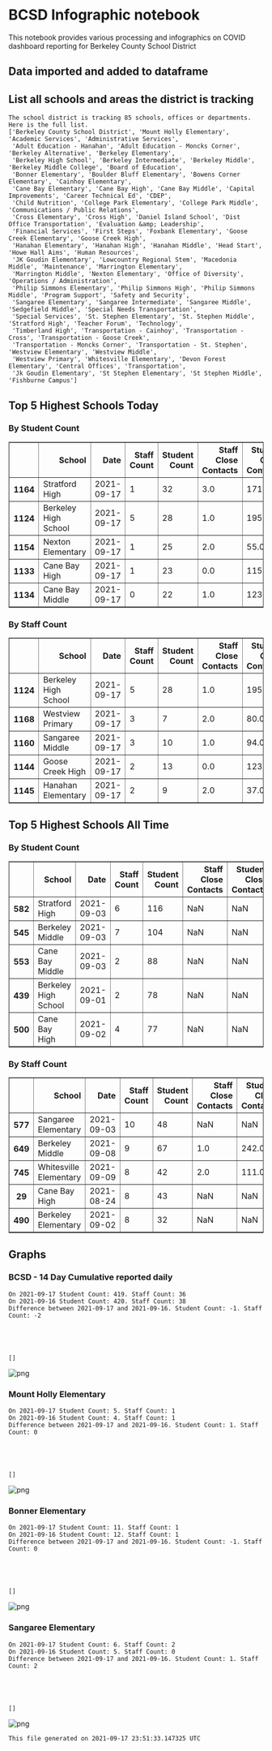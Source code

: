 # BCSD Infographic notebook
This notebook provides various processing and infographics on COVID dashboard reporting for Berkeley County School District

## Data imported and added to dataframe

## List all schools and areas the district is tracking

    The school district is tracking 85 schools, offices or departments.
    Here is the full list.
    ['Berkeley County School District', 'Mount Holly Elementary', 'Academic Services', 'Administrative Services',
     'Adult Education - Hanahan', 'Adult Education - Moncks Corner', 'Berkeley Alternative', 'Berkeley Elementary',
     'Berkeley High School', 'Berkeley Intermediate', 'Berkeley Middle', 'Berkeley Middle College', 'Board of Education',
     'Bonner Elementary', 'Boulder Bluff Elementary', 'Bowens Corner Elementary', 'Cainhoy Elementary',
     'Cane Bay Elementary', 'Cane Bay High', 'Cane Bay Middle', 'Capital Improvements', 'Career Technical Ed', 'CDEP',
     'Child Nutrition', 'College Park Elementary', 'College Park Middle', 'Communications / Public Relations',
     'Cross Elementary', 'Cross High', 'Daniel Island School', 'Dist Office Transportation', 'Evaluation &amp; Leadership',
     'Financial Services', 'First Steps', 'Foxbank Elementary', 'Goose Creek Elementary', 'Goose Creek High',
     'Hanahan Elementary', 'Hanahan High', 'Hanahan Middle', 'Head Start', 'Howe Hall Aims', 'Human Resources',
     'JK Goudin Elementary', 'Lowcountry Regional Stem', 'Macedonia Middle', 'Maintenance', 'Marrington Elementary',
     'Marrington Middle', 'Nexton Elementary', 'Office of Diversity', 'Operations / Administration',
     'Philip Simmons Elementary', 'Philip Simmons High', 'Philip Simmons Middle', 'Program Support', 'Safety and Security',
     'Sangaree Elementary', 'Sangaree Intermediate', 'Sangaree Middle', 'Sedgefield Middle', 'Special Needs Transportation',
     'Special Services', 'St. Stephen Elementary', 'St. Stephen Middle', 'Stratford High', 'Teacher Forum', 'Technology',
     'Timberland High', 'Transportation - Cainhoy', 'Transportation - Cross', 'Transportation - Goose Creek',
     'Transportation - Moncks Corner', 'Transportation - St. Stephen', 'Westview Elementary', 'Westview Middle',
     'Westview Primary', 'Whitesville Elementary', 'Devon Forest Elementary', 'Central Offices', 'Transportation',
     'Jk Goudin Elementary', 'St Stephen Elementary', 'St Stephen Middle', 'Fishburne Campus']


## Top 5 Highest Schools Today

###  By Student Count




<div>
<table border="1" class="dataframe">
<thead>
<tr style="text-align: right;">
<th></th>
<th>School</th>
<th>Date</th>
<th>Staff Count</th>
<th>Student Count</th>
<th>Staff Close Contacts</th>
<th>Student Close Contacts</th>
</tr>
</thead>
<tbody>
<tr>
<th>1164</th>
<td>Stratford High</td>
<td>2021-09-17</td>
<td>1</td>
<td>32</td>
<td>3.0</td>
<td>171.0</td>
</tr>
<tr>
<th>1124</th>
<td>Berkeley High School</td>
<td>2021-09-17</td>
<td>5</td>
<td>28</td>
<td>1.0</td>
<td>195.0</td>
</tr>
<tr>
<th>1154</th>
<td>Nexton Elementary</td>
<td>2021-09-17</td>
<td>1</td>
<td>25</td>
<td>2.0</td>
<td>55.0</td>
</tr>
<tr>
<th>1133</th>
<td>Cane Bay High</td>
<td>2021-09-17</td>
<td>1</td>
<td>23</td>
<td>0.0</td>
<td>115.0</td>
</tr>
<tr>
<th>1134</th>
<td>Cane Bay Middle</td>
<td>2021-09-17</td>
<td>0</td>
<td>22</td>
<td>1.0</td>
<td>123.0</td>
</tr>
</tbody>
</table>
</div>



### By Staff Count




<div>
<table border="1" class="dataframe">
<thead>
<tr style="text-align: right;">
<th></th>
<th>School</th>
<th>Date</th>
<th>Staff Count</th>
<th>Student Count</th>
<th>Staff Close Contacts</th>
<th>Student Close Contacts</th>
</tr>
</thead>
<tbody>
<tr>
<th>1124</th>
<td>Berkeley High School</td>
<td>2021-09-17</td>
<td>5</td>
<td>28</td>
<td>1.0</td>
<td>195.0</td>
</tr>
<tr>
<th>1168</th>
<td>Westview Primary</td>
<td>2021-09-17</td>
<td>3</td>
<td>7</td>
<td>2.0</td>
<td>80.0</td>
</tr>
<tr>
<th>1160</th>
<td>Sangaree Middle</td>
<td>2021-09-17</td>
<td>3</td>
<td>10</td>
<td>1.0</td>
<td>94.0</td>
</tr>
<tr>
<th>1144</th>
<td>Goose Creek High</td>
<td>2021-09-17</td>
<td>2</td>
<td>13</td>
<td>0.0</td>
<td>123.0</td>
</tr>
<tr>
<th>1145</th>
<td>Hanahan Elementary</td>
<td>2021-09-17</td>
<td>2</td>
<td>9</td>
<td>2.0</td>
<td>37.0</td>
</tr>
</tbody>
</table>
</div>



## Top 5 Highest Schools All Time

###  By Student Count




<div>
<table border="1" class="dataframe">
<thead>
<tr style="text-align: right;">
<th></th>
<th>School</th>
<th>Date</th>
<th>Staff Count</th>
<th>Student Count</th>
<th>Staff Close Contacts</th>
<th>Student Close Contacts</th>
</tr>
</thead>
<tbody>
<tr>
<th>582</th>
<td>Stratford High</td>
<td>2021-09-03</td>
<td>6</td>
<td>116</td>
<td>NaN</td>
<td>NaN</td>
</tr>
<tr>
<th>545</th>
<td>Berkeley Middle</td>
<td>2021-09-03</td>
<td>7</td>
<td>104</td>
<td>NaN</td>
<td>NaN</td>
</tr>
<tr>
<th>553</th>
<td>Cane Bay Middle</td>
<td>2021-09-03</td>
<td>2</td>
<td>88</td>
<td>NaN</td>
<td>NaN</td>
</tr>
<tr>
<th>439</th>
<td>Berkeley High School</td>
<td>2021-09-01</td>
<td>2</td>
<td>78</td>
<td>NaN</td>
<td>NaN</td>
</tr>
<tr>
<th>500</th>
<td>Cane Bay High</td>
<td>2021-09-02</td>
<td>4</td>
<td>77</td>
<td>NaN</td>
<td>NaN</td>
</tr>
</tbody>
</table>
</div>



### By Staff Count




<div>
<table border="1" class="dataframe">
<thead>
<tr style="text-align: right;">
<th></th>
<th>School</th>
<th>Date</th>
<th>Staff Count</th>
<th>Student Count</th>
<th>Staff Close Contacts</th>
<th>Student Close Contacts</th>
</tr>
</thead>
<tbody>
<tr>
<th>577</th>
<td>Sangaree Elementary</td>
<td>2021-09-03</td>
<td>10</td>
<td>48</td>
<td>NaN</td>
<td>NaN</td>
</tr>
<tr>
<th>649</th>
<td>Berkeley Middle</td>
<td>2021-09-08</td>
<td>9</td>
<td>67</td>
<td>1.0</td>
<td>242.0</td>
</tr>
<tr>
<th>745</th>
<td>Whitesville Elementary</td>
<td>2021-09-09</td>
<td>8</td>
<td>42</td>
<td>2.0</td>
<td>111.0</td>
</tr>
<tr>
<th>29</th>
<td>Cane Bay High</td>
<td>2021-08-24</td>
<td>8</td>
<td>43</td>
<td>NaN</td>
<td>NaN</td>
</tr>
<tr>
<th>490</th>
<td>Berkeley Elementary</td>
<td>2021-09-02</td>
<td>8</td>
<td>32</td>
<td>NaN</td>
<td>NaN</td>
</tr>
</tbody>
</table>
</div>



## Graphs

### BCSD - 14 Day Cumulative reported daily

    On 2021-09-17 Student Count: 419. Staff Count: 36
    On 2021-09-16 Student Count: 420. Staff Count: 38
    Difference between 2021-09-17 and 2021-09-16. Student Count: -1. Staff Count: -2





    []




    
![png](report_files/report_18_2.png)
    


### Mount Holly Elementary

    On 2021-09-17 Student Count: 5. Staff Count: 1
    On 2021-09-16 Student Count: 4. Staff Count: 1
    Difference between 2021-09-17 and 2021-09-16. Student Count: 1. Staff Count: 0





    []




    
![png](report_files/report_20_2.png)
    


### Bonner Elementary

    On 2021-09-17 Student Count: 11. Staff Count: 1
    On 2021-09-16 Student Count: 12. Staff Count: 1
    Difference between 2021-09-17 and 2021-09-16. Student Count: -1. Staff Count: 0





    []




    
![png](report_files/report_22_2.png)
    


### Sangaree Elementary

    On 2021-09-17 Student Count: 6. Staff Count: 2
    On 2021-09-16 Student Count: 5. Staff Count: 0
    Difference between 2021-09-17 and 2021-09-16. Student Count: 1. Staff Count: 2





    []




    
![png](report_files/report_24_2.png)
    


    This file generated on 2021-09-17 23:51:33.147325 UTC

